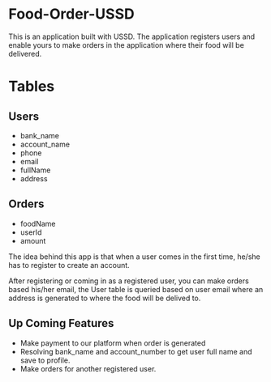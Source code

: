 # Food-Order-USSD
This is an application built with USSD. The application registers users and enable yours to make orders in the application where their food will be delivered.


# Tables
## Users
- bank_name
- account_name
- phone
- email
- fullName
- address

## Orders
- foodName
- userId
- amount


The idea behind this app is that when a user comes in the first time, he/she has to register to create an account.

After registering or coming in as a registered user, you can make orders based his/her email, the User table is queried based on user email where an address is generated to where the food will be delived to.

## Up Coming Features
- Make payment to our platform when order is generated
- Resolving bank_name and account_number to get user full name and save to profile.
- Make orders for another registered user.

